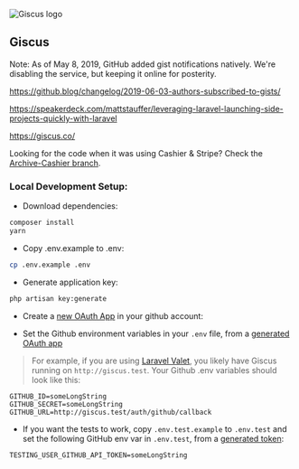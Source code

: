 ![Giscus logo](https://raw.githubusercontent.com/tightenco/giscus/master/giscus-banner.png)

## Giscus

Note: As of May 8, 2019, GitHub added gist notifications natively. We're disabling the service, but keeping it online for posterity.

https://github.blog/changelog/2019-06-03-authors-subscribed-to-gists/

https://speakerdeck.com/mattstauffer/leveraging-laravel-launching-side-projects-quickly-with-laravel

https://giscus.co/

Looking for the code when it was using Cashier & Stripe? Check the [Archive-Cashier branch](https://github.com/tightenco/giscus/tree/archive/cashier).

### Local Development Setup:

- Download dependencies:

```bash
composer install
yarn
```

- Copy .env.example to .env:

```bash
cp .env.example .env
```

- Generate application key:

```bash
php artisan key:generate
```

- Create a [new OAuth App](https://github.com/settings/applications/new) in your github account:

- Set the Github environment variables in your `.env` file, from a [generated OAuth app](https://github.com/settings/applications/new)
> For example, if you are using [Laravel Valet](https://laravel.com/docs/valet), you likely have Giscus running on `http://giscus.test`. Your Github .env variables should look like this:

```dotenv
GITHUB_ID=someLongString
GITHUB_SECRET=someLongString
GITHUB_URL=http://giscus.test/auth/github/callback
```

- If you want the tests to work, copy `.env.test.example` to `.env.test` and set the following GitHub env var in `.env.test`, from a [generated token](https://github.com/settings/tokens):

```dotenv
TESTING_USER_GITHUB_API_TOKEN=someLongString
```
